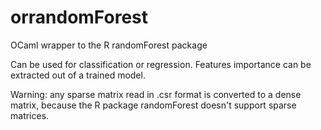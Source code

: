 # orrandomForest
OCaml wrapper to the R randomForest package

Can be used for classification or regression.
Features importance can be extracted out of a trained model.

Warning: any sparse matrix read in .csr format is converted to a dense matrix,
         because the R package randomForest doesn't support sparse matrices.
